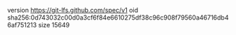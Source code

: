 version https://git-lfs.github.com/spec/v1
oid sha256:0d743032c00d0a3cf6f84e6610275df38c96c908f79560a46716db46af751213
size 15649
